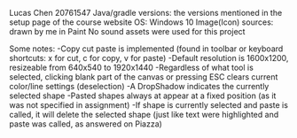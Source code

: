 Lucas Chen
20761547
Java/gradle versions: the versions mentioned in the setup page of the course website
OS: Windows 10
Image(Icon) sources: drawn by me in Paint
No sound assets were used for this project

Some notes:
-Copy cut paste is implemented (found in toolbar or keyboard shortcuts:
x for cut, c for copy, v for paste)
-Default resolution is 1600x1200, resizeable from 640x540 to 1920x1440
-Regardless of what tool is selected, clicking blank part of the canvas or pressing ESC clears current color/line settings (deselection)
-A DropShadow indicates the currently selected shape
-Pasted shapes always at appear at a fixed position (as it was not specified in assignment)
-If shape is currently selected and paste is called, it will delete the selected shape (just like text were highlighted
and paste was called, as answered on Piazza)